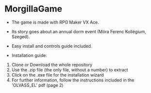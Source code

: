 # MorgillaGame
+ The game is made with RPG Maker VX Ace.
+ Its story goes about an annual dorm event (Móra Ferenc Kollégium, Szeged).  
+ Easy install and controls guide included.

+ Installation guide:
 1) Clone or Download the whole repository
 2) Use the .zip file (the only file, without a number) to extract
 3) Click on the .exe file for the installation wizard
 4) For further information, follow the instructions included in the 'OLVASS_EL' pdf (page 2)
